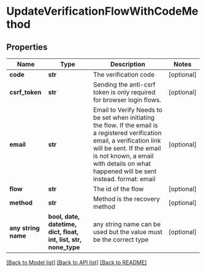 # UpdateVerificationFlowWithCodeMethod


## Properties
Name | Type | Description | Notes
------------ | ------------- | ------------- | -------------
**code** | **str** | The verification code | [optional] 
**csrf_token** | **str** | Sending the anti-csrf token is only required for browser login flows. | [optional] 
**email** | **str** | Email to Verify  Needs to be set when initiating the flow. If the email is a registered verification email, a verification link will be sent. If the email is not known, a email with details on what happened will be sent instead.  format: email | [optional] 
**flow** | **str** | The id of the flow | [optional] 
**method** | **str** | Method is the recovery method | [optional] 
**any string name** | **bool, date, datetime, dict, float, int, list, str, none_type** | any string name can be used but the value must be the correct type | [optional]

[[Back to Model list]](../README.md#documentation-for-models) [[Back to API list]](../README.md#documentation-for-api-endpoints) [[Back to README]](../README.md)


